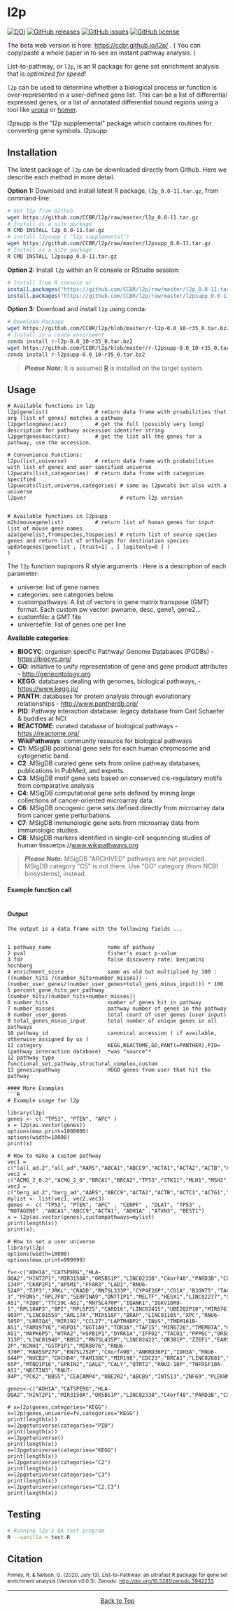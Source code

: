 # l2p

[![DOI](https://zenodo.org/badge/164483194.svg)](https://zenodo.org/badge/latestdoi/164483194)
[![GitHub releases](https://img.shields.io/github/release/CCBR/l2p)](https://github.com/CCBR/l2p/releases) [![GitHub issues](https://img.shields.io/github/issues/CCBR/l2p)](https://github.com/CCBR/l2p/issues) [![GitHub license](https://img.shields.io/github/license/CCBR/l2p)](https://github.com/CCBR/l2p/blob/master/LICENSE)

The beta web version is here: https://ccbr.github.io/l2p/ . ( You can copy/paste a whole paper in to see an instant pathway analysis. )

List-to-pathway, or `l2p`, is an R package for gene set enrichment analysis that is _optimized for speed!_ 

`l2p` can be used to determine whether a biological process or function is over-represented in a user-defined gene list. This can be a list of differential expressed genes, or a list of annotated differential bound regions using a tool like [uropa](https://www.nature.com/articles/s41598-017-02464-y) or [homer](http://homer.ucsd.edu/homer/ngs/annotation.html). 

l2psupp is the "l2p supplemental" package which contains routines for converting gene symbols.  l2psupp 


## Installation

The latest package of `l2p` can be downloaded directly from Github. Here we describe each method in more detail.

**Option 1:** Download and install latest R package, `l2p_0.0-11.tar.gz`, from command-line:
```bash
# Get l2p from Github
wget https://github.com/CCBR/l2p/raw/master/l2p_0.0-11.tar.gz
# Install as a site package 
R CMD INSTALL l2p_0.0-11.tar.gz
# install l2psupp ( "l2p supplemental")
wget https://github.com/CCBR/l2p/raw/master/l2psupp_0.0-11.tar.gz
# Install as a site package 
R CMD INSTALL l2psupp_0.0-11.tar.gz
```
 
**Option 2:** Install `l2p` within an R console or RStudio session:
```R
# Install from R console or 
install.packages("https://github.com/CCBR/l2p/raw/master/l2p_0.0-11.tar.gz", repos=NULL) 
install.packages("https://github.com/CCBR/l2p/raw/master/l2psupp_0.0-11.tar.gz", repos=NULL) 

```

**Option 3:** Download and install `l2p` using conda:
```bash
# Download Package
wget https://github.com/CCBR/l2p/blob/master/r-l2p-0.0_10-r35_0.tar.bz2?raw=true -O r-l2p-0.0_10-r35_0.tar.bz2
# Install in a conda enviroment
conda install r-l2p-0.0_10-r35_0.tar.bz2
wget https://github.com/CCBR/l2p/blob/master/r-l2psupp-0.0_10-r35_0.tar.bz2?raw=true -O r-l2psupp-0.0_10-r35_0.tar.bz2
conda install r-l2psupp-0.0_10-r35_0.tar.bz2

```

> _**Please Note:**_ It is assumed [R](https://cran.r-project.org/doc/manuals/R-admin.html) is installed on the target system. 

## Usage
```
# Available functions in l2p
l2p(genelist)               # return data frame with proabilities that arg (list of genes) matches a pathway
l2pgetlongdesc(acc)         # get the full (possibly very long) description for pathway accession identifer string
l2pgetgenes4acc(acc)        # get the list all the genes for a pathway, use the accession.

# Convenience Functions:
l2pu(list,universe)         # return data frame with probabilities with list of genes and user specified universe
l2pwcats(list,categeories)  # return data frome with categories specified
l2puwcats(list,universe,categories) # same as l2pwcats but also with a universe
l2pver                              # return l2p version


# Available functions in l2psupp 
m2h(mousegenelist)          # return list of human genes for input list of mouse gene names
a2a(genelist,fromspecies,tospecies) # return list of source species genes and return list of orthologs for destination species
updategenes(genelist , [trust=1] , [ legitonly=0 ] )
)
```

The `l2p` function supopors R style arguments    :
Here is a description of each parameter: 
 - universe: list of gene names
 - categories: see categories below
 - custompathways: A list of vectors in gene matrix transpose (GMT) format. Each custom pw vector: pwname, desc, gene1, gene2...
 - customfile: a GMT file
 - universefile: list of genes one per line

**Available categories**:
 - **BIOCYC**: organism specific Pathway/ Genome Databases (PGDBs)  - https://biocyc.org/
 - **GO**: initiative to unify representation of gene and gene product attributes -  http://geneontology.org
 - **KEGG**: databases dealing with genomes, biological pathways, - https://www.kegg.jp/
 - **PANTH**: databases for protein analysis through evolutionary relationships - http://www.pantherdb.org/
 - **PID**: Pathway interaction database: legacy database from Carl Schaefer & buddies at NCI
 - **REACTOME**: curated database of biological pathways - https://reactome.org/
 - **WikiPathways**: community resource for biological pathways 
 - **C1**: MSigDB positional gene sets for each human chromosome and cytogenetic band.
 - **C2**: MSigDB curated gene sets from online pathway databases, publications in PubMed, and experts.
 - **C3**: MSigDB motif gene sets based on conserved cis-regulatory motifs from comparative analysis
 - **C4**: MSigDB computational gene sets defined by mining large collections of cancer-oriented microarray data.
 - **C6**: MSigDB oncogenic gene sets defined directly from microarray data from cancer gene perturbations.
 - **C7**: MSigDB immunologic gene sets  from microarray data from immunologic studies.
 - **C8**: MsigDB markers identified in single-cell sequencing studies of human tissuetps://www.wikipathways.org

> _**Please Note:**_ MSigDB "ARCHIVED" pathways are not provided.  MSigDB category "C5" is not there. Use "GO" category (from NCBI biosystems), instead.

#### Example function call
```R 

```

#### Output
```
The output is a data frame with the following fields ...
 

1 pathway_name                  name of pathway
2 pval                          fisher's exact p-value
3 fdr                           false discovery rate: benjamini hochberg
4 enrichment_score              same as old but multiplied by 100 : ((number_hits /(number_hits+number_misses)) - (number_user_genes/(number_user_genes+total_gens_minus_input))) * 100
5 percent_gene_hits_per_pathway (number_hits/(number_hits+number_misses))
6 number_hits                   number of genes hit in pathway
7 number_misses                 pathway number of genes in the pathway
8 number_user_genes             total count of user genes (user input)
9 total_genes_minus_input       total number of unique genes in all pathways
10 pathway_id                   canonical accession ( if available, otherwise assigned by us )
11 category                     KEGG,REACTOME,GO,PANT(=PANTHER),PID=(pathway interaction database)  *was "source"*
12 pathway_type                 functional_set,pathway,structural_complex,custom
13 genesinpathway               HUGO genes from user that hit the pathway

#### More Examples    
```R
# Example usage for l2p
    
library(l2p)
genes <- c( "TP53", "PTEN", "APC" )
x = l2p(as.vector(genes))
options(max.print=1000000)
options(width=10000)
print(x)

# How to make a custom pathway
vec1 = c("lall_ad.2","all_ad","AARS","ABCA1","ABCC9","ACTA1","ACTA2","ACTB","ACTC1","ACTG1","ACTN2","ACTN4","ACVR2B","ACVRL1","ADAR","AFG3L2","AFP","AIP","AK1","AKAP9")
vec2 = c("ACMG_2_0.2","ACMG_2_0","BRCA1","BRCA2","TP53","STK11","MLH1","MSH2","MSH6","PMS2")
vec3 = c("berg_ad.2","berg_ad","AARS","ABCC9","ACTA2","ACTB","ACTC1","ACTG1","ACTN2","ACTN4","ACVR2B","ACVRL1","ADAR","AFG3L2","AIP","AK1","AKAP9","AKT2","AMPD1","ANG","ANK2","ANKH","APC","APOA2","APOA5","APOB","APP","ATL1","ATP1A2","ATP2A2","ATP2C1","ATXN1","ATXN10","ATXN2","ATXN3","ATXN7","AXIN2","BAG3","BCO1","BEST1")
mylist <- list(vec1, vec2,vec3)
genes <- c( "TP53", "PTEN", "APC" , "CENPF" , "DLAT", "TP53" , "NOTAGENE" ,"ABCA1","ABCC9","ACTA1", "ADH1A" ,"ATXN3", "BEST1")
x = l2p(as.vector(genes),custompathways=mylist)
print(length(x))
print(x);

# How to set a user universe
library(l2p)
options(width=10000)
options(max.print=999999)

fv<-c("ADH1A","CATSPERG","HLA-DQA2","HINT2P1","MIR3150A","OR5BS1P","LINC02338","C4orf48","PARD3B","CX3CR1","RPL21P121","ARHGAP1","GAPDHP36","CNBD1","C8orf48","HTR3D","LINC00396","HIGD1AP5","C16orf90","RNU1-134P","CKAP2P1","AP5M1","FFAR3","LAD1","RNU6-524P","TJP3","JRKL","CRADD","RN7SL333P","CYP4F26P","CD1A","B3GNT5","TACC1P1","LINC02763","LOC100505664","TEX15","RPSAP18","CHP2","TRAV8-3","PFDN5","RPL7P8","SERPINA9","DNTTIP1","MELTF","HESX1","LINC02277","SFSWAP","SLC7A11","NAA16","FAM171B","GMNN","ZBTB2","WNT6","LINC02799","MRPL4","MTND1P37","HMGN2P40","NMD3P1","MIR195","LINC02785","DYM","TADA3","CEACAMP5","FAM198B-AS1","FZD8","TTC39C-AS1","RN7SL470P","IQANK1","IGKV1OR9-1","RPL10AP3","BPI","RPL5P25","CARD16","LINC02415","UBE2Q2P10","MIR6761","RNU6-903P","LINC01559","ARL17A","MIR518F","BRAP","LINC01165","XPC","RNU6-505P","LRRIQ4","MIR192","CCL27","LAPTM4BP2","INVS","TMEM161B-AS1","FAM197Y6","HSPD1","UGT1A9","TOR3A","TAF15","MIR6726","TMEM87A","HMGB1","MEI4","NAGPA-AS1","MAPK6P5","HTRA2","HSPB1P1","DYRK1A","IFFO2","TACO1","PPP6C","OR5D14","RNU6-313P","LINC01940","BBS2","RN7SL435P","LINC02422","OR3B1P","ZZEF1","EARS2","LINC02558","LINC00265-2P","KCNH1","GSTP1P1","MIR8076","RNU6-370P","RNA5SP279","RN7SL752P","CXorf49B","ANKRD36P1","IDH3A","RNU6-644P","NUCB2","CHCHD4","FAM138C","MIR198","CDC23","BRCA1","LINC02681","TFB2M","PPIP5K2","MAP2K1","MTATP6P14","COX6B1P2","HDAC5","RAB11FIP2","VSIG4","RN7SL690P","DNAJC13","GOT2P1","GTF2H1","BIRC2","LOC100132202","GAGE4","MTRNR2L10","LINC02319","C8orf49","CCNG2","LINC01524","RN7SKP49","CLDN22","FXYD6","LINC00384","ZNF14","PCGF3","CCDC6","TM4SF20","PRPS1L1","PRORSD1P","SEPHS1P1","KCNA10","MGAT5","LINC02015","BSDC1","POTEM","PHAX","RNU4-65P","MTND1P16","GPRIN2","GALE","CALY","QTRT2","RNU2-18P","TNFRSF10A-AS1","NECTIN3","RNU7-84P","PCK2","BBS5","CEACAMP4","UBE2R2","ABCB9","INTS13","ZNF69","PLEKHM2","LDHA","PHKBP1","SLC9B2","HNRNPA3P9","ARGFXP1","IER5L","CAPRIN1","RNA5SP19","NOP9","COX6CP16")

genes<-c("ADH1A","CATSPERG","HLA-DQA2","HINT2P1","MIR3150A","OR5BS1P","LINC02338","C4orf48","PARD3B","CX3CR1","RPL21P121","ARHGAP1","GAPDHP36","CNBD1","C8orf48","HTR3D","LINC00396","HIGD1AP5")

# x=l2p(genes,categories="KEGG")
x=l2p(genes,universe=fv,categories="KEGG")
print(length(x))
x=l2pgetuniverse(categories="PID")
print(length(x))
x=l2pgetuniverse()
print(length(x))
x=l2pgetuniverse(categories="KEGG")
print(length(x))
x=l2pgetuniverse(categories="C2")
print(length(x))
x=l2pgetuniverse(categories="C3")
print(length(x))
x=l2pgetuniverse(categories="C2,C3")
print(length(x))
```
## Testing  
``` bash
# Running l2p's QA test program
R --vanilla < test.R
```

## Citation
<sup>Finney, R. & Nelson, G. (2020, July 13). List-to-Pathway: an ultrafast R package for gene set enrichment analysis (Version v0.0.3). Zenodo. http://doi.org/10.5281/zenodo.3942233</sup>
  
<hr>
  
<p align="center">
	<a href="#l2p">Back to Top</a>
</p>
